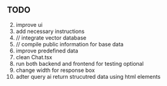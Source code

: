 ## TODO

2. improve ui
3. add necessary instructions   
4. // integrate vector database
5. // compile public information for base data
6. improve predefined data
7. clean Chat.tsx
8. run both backend and frontend for testing optional 
9. change width for response box 
10. adter query ai return strucutred data using html elements